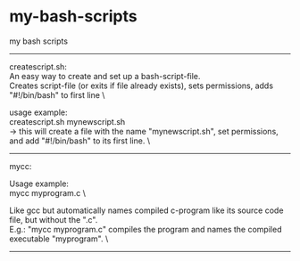 # my-bash-scripts
my bash scripts

-----------------------------

createscript.sh: \
An easy way to create and set up a bash-script-file. \
Creates script-file (or exits if file already exists), sets permissions, adds "#!/bin/bash" to first line \

usage example: \
createscript.sh mynewscript.sh \
-> this will create a file with the name "mynewscript.sh", set permissions, and add "#!/bin/bash" to its first line.  \

-----------------------------

mycc: 

Usage example: \
mycc myprogram.c \

Like gcc but automatically names compiled c-program like its source code file, but without the ".c". \
E.g.: "mycc myprogram.c" compiles the program and names the compiled executable "myprogram". \

----------------------------

